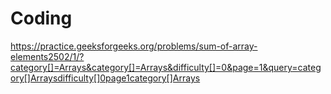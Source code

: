 # Coding
https://practice.geeksforgeeks.org/problems/sum-of-array-elements2502/1/?category[]=Arrays&category[]=Arrays&difficulty[]=0&page=1&query=category[]Arraysdifficulty[]0page1category[]Arrays
